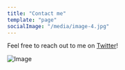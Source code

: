 ```yaml
---
title: "Contact me"
template: "page"
socialImage: "/media/image-4.jpg"
---
```


Feel free to reach out to me on [Twitter](https://twitter.com/grepliz)! 

![Image](/media/image-4.jpg)


